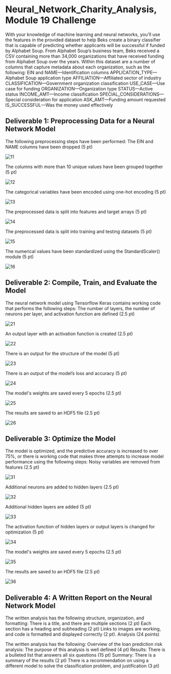 # Neural_Network_Charity_Analysis, Module 19 Challenge


With your knowledge of machine learning and neural networks, you’ll use the features in the provided dataset to help Beks create a binary classifier that is capable of predicting whether applicants will be successful if funded by Alphabet Soup.
From Alphabet Soup’s business team, Beks received a CSV containing more than 34,000 organizations that have received funding from Alphabet Soup over the years. Within this dataset are a number of columns that capture metadata about each organization, such as the following:
EIN and NAME—Identification columns
APPLICATION_TYPE—Alphabet Soup application type
AFFILIATION—Affiliated sector of industry
CLASSIFICATION—Government organization classification
USE_CASE—Use case for funding
ORGANIZATION—Organization type
STATUS—Active status
INCOME_AMT—Income classification
SPECIAL_CONSIDERATIONS—Special consideration for application
ASK_AMT—Funding amount requested
IS_SUCCESSFUL—Was the money used effectively


## Deliverable 1: Preprocessing Data for a Neural Network Model

The following preprocessing steps have been performed:
The EIN and NAME columns have been dropped (5 pt)

![11](Images/11.png)

The columns with more than 10 unique values have been grouped together (5 pt)

![12](Images/12.png)

The categorical variables have been encoded using one-hot encoding (5 pt)

![13](Images/13.png)

The preprocessed data is split into features and target arrays (5 pt)

![14](Images/14.png)

The preprocessed data is split into training and testing datasets (5 pt)

![15](Images/15.png)

The numerical values have been standardized using the StandardScaler() module (5 pt)

![16](Images/16.png)

## Deliverable 2: Compile, Train, and Evaluate the Model

The neural network model using Tensorflow Keras contains working code that performs the following steps:
The number of layers, the number of neurons per layer, and activation function are defined (2.5 pt)

![21](Images/21.png)

An output layer with an activation function is created (2.5 pt)

![22](Images/22.png)

There is an output for the structure of the model (5 pt)

![23](Images/23.png)

There is an output of the model’s loss and accuracy (5 pt)

![24](Images/24.png)

The model's weights are saved every 5 epochs (2.5 pt)

![25](Images/25.png)

The results are saved to an HDF5 file (2.5 pt)

![26](Images/26.png)


## Deliverable 3: Optimize the Model

The model is optimized, and the predictive accuracy is increased to over 75%, or there is working code that makes three attempts to increase model performance using the following steps:
Noisy variables are removed from features (2.5 pt)

![31](Images/31.png)

Additional neurons are added to hidden layers (2.5 pt)

![32](Images/32.png)

Additional hidden layers are added (5 pt)

![33](Images/33.png)

The activation function of hidden layers or output layers is changed for optimization (5 pt)

![34](Images/34.png)

The model's weights are saved every 5 epochs (2.5 pt)

![35](Images/35.png)

The results are saved to an HDF5 file (2.5 pt)

![36](Images/36.png)


## Deliverable 4: A Written Report on the Neural Network Model

The written analysis has the following structure, organization, and formatting:
There is a title, and there are multiple sections (2 pt)
Each section has a heading and subheading (2 pt)
Links to images are working, and code is formatted and displayed correctly (2 pt).
Analysis (24 points)

The written analysis has the following:
Overview of the loan prediction risk analysis:
The purpose of this analysis is well defined (4 pt)
Results:
There is a bulleted list that answers all six questions (15 pt)
Summary:
There is a summary of the results (2 pt)
There is a recommendation on using a different model to solve the classification problem, and justification (3 pt)
